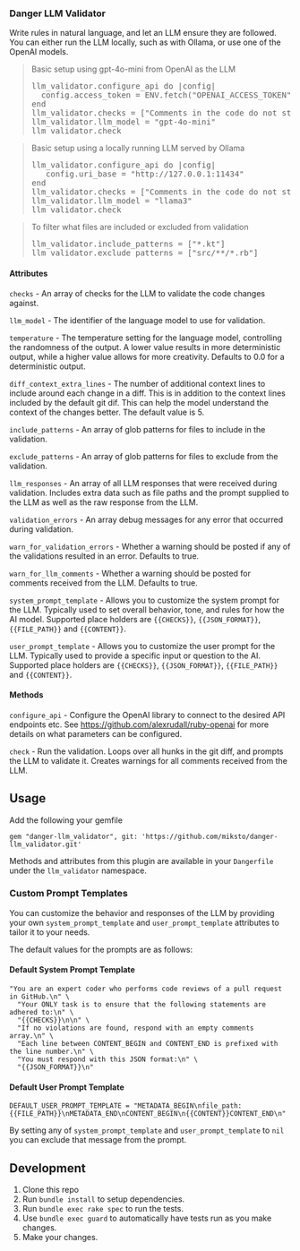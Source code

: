 ### Danger LLM Validator

Write rules in natural language, and let an LLM ensure they are followed.
You can either run the LLM locally, such as with Ollama, or use one of the OpenAI models.

<blockquote>Basic setup using gpt-4o-mini from OpenAI as the LLM
  <pre>llm_validator.configure_api do |config|
  config.access_token = ENV.fetch("OPENAI_ACCESS_TOKEN")
end
llm_validator.checks = ["Comments in the code do not state obviously incorrect things"]
llm_validator.llm_model = "gpt-4o-mini"
llm_validator.check</pre>
</blockquote>

<blockquote>Basic setup using a locally running LLM served by Ollama
  <pre>llm_validator.configure_api do |config|
   config.uri_base = "http://127.0.0.1:11434"
end
llm_validator.checks = ["Comments in the code do not state obviously incorrect things"]
llm_validator.llm_model = "llama3"
llm_validator.check</pre>
</blockquote>

<blockquote>To filter what files are included or excluded from validation
  <pre>llm_validator.include_patterns = ["*.kt"]
llm_validator.exclude_patterns = ["src/**/*.rb"]</pre>
</blockquote>



#### Attributes

`checks` - An array of checks for the LLM to validate the code changes against.

`llm_model` - The identifier of the language model to use for validation.

`temperature` - The temperature setting for the language model, controlling the randomness of the output.
A lower value results in more deterministic output, while a higher value allows for more creativity.
Defaults to 0.0 for a deterministic output.

`diff_context_extra_lines` - The number of additional context lines to include around each change in a diff. This is in addition
to the context lines included by the default git dif.
This can help the model understand the context of the changes better.
The default value is 5.

`include_patterns` - An array of glob patterns for files to include in the validation.

`exclude_patterns` - An array of glob patterns for files to exclude from the validation.

`llm_responses` - An array of all LLM responses that were received during validation.
Includes extra data such as file paths and the prompt supplied to the LLM as well as the raw response from the LLM.

`validation_errors` - An array debug messages for any error that occurred during validation.

`warn_for_validation_errors` - Whether a warning should be posted if any of the validations resulted in an error. Defaults to true.

`warn_for_llm_comments` - Whether a warning should be posted for comments received from the LLM. Defaults to true.

`system_prompt_template` - Allows you to customize the system prompt for the LLM. Typically used to set overall behavior, tone, and rules for how the AI model.
Supported place holders are `{{CHECKS}}`, `{{JSON_FORMAT}}`, `{{FILE_PATH}}` and `{{CONTENT}}`.

`user_prompt_template` - Allows you to customize the user prompt for the LLM. Typically used to provide a specific input or question to the AI.
Supported place holders are `{{CHECKS}}`, `{{JSON_FORMAT}}`, `{{FILE_PATH}}` and `{{CONTENT}}`.




#### Methods

`configure_api` - Configure the OpenAI library to connect to the desired API endpoints etc.
See https://github.com/alexrudall/ruby-openai for more details on what parameters can be configured.

`check` - Run the validation. Loops over all hunks in the git diff, and prompts the LLM to validate it.
Creates warnings for all comments received from the LLM.


## Usage

Add the following your gemfile

    gem "danger-llm_validator", git: 'https://github.com/miksto/danger-llm_validator.git'

Methods and attributes from this plugin are available in your `Dangerfile` under the `llm_validator` namespace.

### Custom Prompt Templates

You can customize the behavior and responses of the LLM by providing your own `system_prompt_template` and `user_prompt_template` attributes to tailor it to your needs.

The default values for the prompts are as follows:

#### Default System Prompt Template    

    "You are an expert coder who performs code reviews of a pull request in GitHub.\n" \
      "Your ONLY task is to ensure that the following statements are adhered to:\n" \
      "{{CHECKS}}\n\n" \
      "If no violations are found, respond with an empty comments array.\n" \
      "Each line between CONTENT_BEGIN and CONTENT_END is prefixed with the line number.\n" \
      "You must respond with this JSON format:\n" \
      "{{JSON_FORMAT}}\n"

#### Default User Prompt Template
    DEFAULT_USER_PROMPT_TEMPLATE = "METADATA_BEGIN\nfile_path: {{FILE_PATH}}\nMETADATA_END\nCONTENT_BEGIN\n{{CONTENT}}CONTENT_END\n"

By setting any of `system_prompt_template` and `user_prompt_template` to `nil` you can exclude that message from the prompt.


## Development

1. Clone this repo
2. Run `bundle install` to setup dependencies.
3. Run `bundle exec rake spec` to run the tests.
4. Use `bundle exec guard` to automatically have tests run as you make changes.
5. Make your changes.
